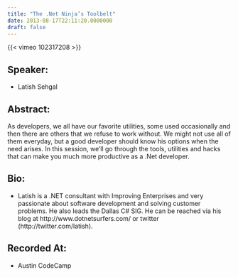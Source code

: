 ```yaml
---
title: "The .Net Ninja’s Toolbelt"
date: 2013-08-17T22:11:20.0000000
draft: false
---
```


{{< vimeo 102317208 >}}

## Speaker:

 - Latish Sehgal

## Abstract:

<p>As developers, we all have our favorite utilities, some used occasionally and then there are others that we refuse to work without. We might not use all of them everyday, but a good developer should know his options when the need arises. In this session, we’ll go through the tools, utilities and hacks that can make you much more productive as a .Net developer.</p>

## Bio:

 - <p>Latish is a .NET consultant with Improving Enterprises and very passionate about software development and solving customer problems. He also leads the Dallas C# SIG. He can be reached via his blog at http://www.dotnetsurfers.com/ or twitter (http://twitter.com/latish).</p>

## Recorded At:

 - Austin CodeCamp

